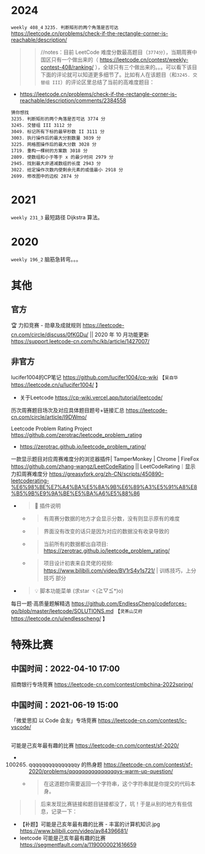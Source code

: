 
# 2024

`weekly 408_4` `3235. 判断矩形的两个角落是否可达` https://leetcode.cn/problems/check-if-the-rectangle-corner-is-reachable/description/
>> //notes：目前 LeetCode 难度分数最高题目（`3774分`），当期周赛中国区只有一个做出来的（ https://leetcode.cn/contest/weekly-contest-408/ranking/ ），全球只有三个做出来的。。。可以看下该目下面的评论就可以知道更多细节了。比如有人在该题目（和`3245. 交替组 III`）的评论区里总结了当前的高难度题目：
- https://leetcode.cn/problems/check-if-the-rectangle-corner-is-reachable/description/comments/2384558
```console
猜你想找
3235. 判断矩形的两个角落是否可达 3774 分
3245. 交替组 III 3112 分
3049. 标记所有下标的最早秒数 II 3111 分
3003. 执行操作后的最大分割数量 3039 分
3225. 网格图操作后的最大分数 3028 分
1719. 重构一棵树的方案数 3018 分
2809. 使数组和小于等于 x 的最少时间 2979 分
2945. 找到最大非递减数组的长度 2943 分
3022. 给定操作次数内使剩余元素的或值最小 2918 分
2699. 修改图中的边权 2874 分
```

# 2021

`weekly 231_3` 最短路径 Dijkstra 算法。

# 2020

`weekly 196_2` 脑筋急转弯。。。

# 其他

## 官方

🏆 力扣竞赛 - 勋章及成就规则 https://leetcode-cn.com/circle/discuss/0fKGDu/ || 2020 年 10 月功能更新 https://support.leetcode-cn.com/hc/kb/article/1427007/

## 非官方

lucifer1004的CP笔记 https://github.com/lucifer1004/cp-wiki  【`吴自华` https://leetcode.cn/u/lucifer1004/ 】
- 关于Leetcode https://cp-wiki.vercel.app/tutorial/leetcode/

历次周赛题目场次及对应具体题目题号+链接汇总 https://leetcode-cn.com/circle/article/I9DWmo/

Leetcode Problem Rating Project https://github.com/zerotrac/leetcode_problem_rating
- https://zerotrac.github.io/leetcode_problem_rating/

一款显示题目对应周赛难度分的浏览器插件| TamperMonkey | Chrome | FireFox https://github.com/zhang-wangz/LeetCodeRating || LeetCodeRating｜显示力扣周赛难度分 https://greasyfork.org/zh-CN/scripts/450890-leetcoderating-%E6%98%BE%E7%A4%BA%E5%8A%9B%E6%89%A3%E5%91%A8%E8%B5%9B%E9%9A%BE%E5%BA%A6%E5%88%86
- > 🐒 插件说明
  * > 有周赛分数据的地方才会显示分数，没有则显示原有的难度
  * > 界面没有改变的话只是因为对应的数据没有收录导致的
  * > 当前所有的数据都出自项目: https://zerotrac.github.io/leetcode_problem_rating/
  * > 项目设计初衷来自灵佬的视频: https://www.bilibili.com/video/BV1rS4y1s721/ | 训练技巧，上分技巧 部分
- > 💡 脚本功能菜单 (求star ヾ(≧▽≦*)o)

每日一题·高质量题解精选 https://github.com/EndlessCheng/codeforces-go/blob/master/leetcode/SOLUTIONS.md  【`灵茶山艾府` https://leetcode.cn/u/endlesscheng/ 】

# 特殊比赛

## 中国时间：2022-04-10 17:00

招商银行专场竞赛 https://leetcode-cn.com/contest/cmbchina-2022spring/

## 中国时间：2021-06-19 15:00

「微爱思扣 以 Code 会友」专场竞赛 https://leetcode-cn.com/contest/lc-vscode/

##

可能是己亥年最有趣的比赛 https://leetcode-cn.com/contest/sf-2020/
- 100265. qqqqqqqqqqqqqqqy 的热身题 https://leetcode-cn.com/contest/sf-2020/problems/qqqqqqqqqqqqqqqys-warm-up-question/
  * > 在这道题你需要返回一个字符串，这个字符串就是你提交的代码本身。

>> 后来发现比赛链接和题目链接都没了，坑！于是从别的地方有些信息，记录一下：

- 【补题】可能是己亥年最有趣的比赛 - 丰富的计算机知识.jpg https://www.bilibili.com/video/av84396681/
- leetcode 可能是己亥年最有趣的比赛 https://segmentfault.com/a/1190000021616659
